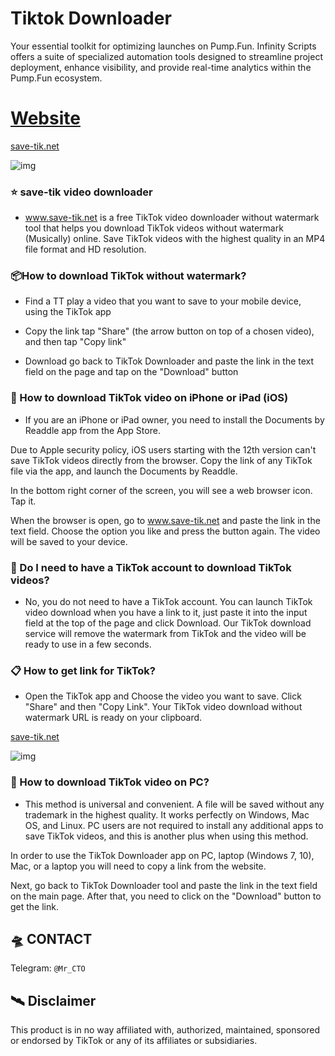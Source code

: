 # Tiktok Downloader

Your essential toolkit for optimizing launches on Pump.Fun. Infinity Scripts offers a suite of specialized automation tools designed to streamline project deployment, enhance visibility, and provide real-time analytics within the Pump.Fun ecosystem.

# [Website](https://save-tik.net/)

[save-tik.net](https://save-tik.net/)

![img](https://www.save-tik.net/theme-assets/images/logo.svg?v=c2f15b53722000dcbd8f02e7c81ba907)


### ⭐️ save-tik video downloader
- www.save-tik.net is a free TikTok video downloader without watermark tool that helps you download TikTok videos without watermark (Musically) online. Save TikTok videos with the highest quality in an MP4 file format and HD resolution.

### 📦How to download TikTok without watermark?
- Find a TT
play a video that you want to save to your mobile device, using the TikTok app

- Copy the link
tap "Share" (the arrow button on top of a chosen video), and then tap "Copy link"

- Download
go back to TikTok Downloader and paste the link in the text field on the page and tap on the "Download" button

### 🎯 How to download TikTok video on iPhone or iPad (iOS)
- If you are an iPhone or iPad owner, you need to install the Documents by Readdle app from the App Store.

Due to Apple security policy, iOS users starting with the 12th version can't save TikTok videos directly from the browser. Copy the link of any TikTok file via the app, and launch the Documents by Readdle.

In the bottom right corner of the screen, you will see a web browser icon. Tap it.

When the browser is open, go to www.save-tik.net and paste the link in the text field. Choose the option you like and press the button again. The video will be saved to your device.

### 📝 Do I need to have a TikTok account to download TikTok videos?
- No, you do not need to have a TikTok account. You can launch TikTok video download when you have a link to it, just paste it into the input field at the top of the page and click Download. Our TikTok download service will remove the watermark from TikTok and the video will be ready to use in a few seconds.

### 📋 How to get link for TikTok?
- Open the TikTok app and Choose the video you want to save. Click "Share" and then "Copy Link". Your TikTok video download without watermark URL is ready on your clipboard.

[save-tik.net](https://save-tik.net/)

![img](https://www.save-tik.net/theme-assets/images/usage-pc.min.png?v=c2f15b53722000dcbd8f02e7c81ba907)

### 👥 How to download TikTok video on PC?
- This method is universal and convenient. A file will be saved without any trademark in the highest quality. It works perfectly on Windows, Mac OS, and Linux. PC users are not required to install any additional apps to save TikTok videos, and this is another plus when using this method.

In order to use the TikTok Downloader app on PC, laptop (Windows 7, 10), Mac, or a laptop you will need to copy a link from the website.

Next, go back to TikTok Downloader tool and paste the link in the text field on the main page. After that, you need to click on the "Download" button to get the link.

## 🛸 CONTACT
Telegram: `@Mr_CTO`

## 🛰 Disclaimer
This product is in no way affiliated with, authorized, maintained, sponsored or endorsed by TikTok or any of its affiliates or subsidiaries.
